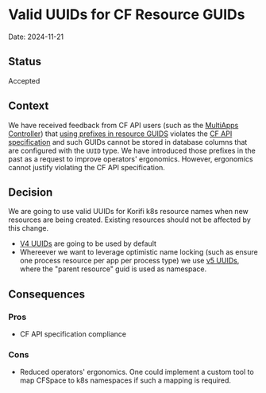 # Valid UUIDs for CF Resource GUIDs

Date: 2024-11-21

## Status

Accepted

## Context

We have received feedback from CF API users (such as the [MultiApps Controller](https://github.com/cloudfoundry/multiapps-controller)) that [using prefixes in resource GUIDS](./0012-resource-name-prefixes.md) violates the [CF API specification](https://v3-apidocs.cloudfoundry.org/version/3.181.0/index.html#api-resource) and such GUIDs cannot be stored in database columns that are configured with the `UUID` type. We have introduced those prefixes in the past as a request to improve operators' ergonomics. However, ergonomics cannot justify violating the CF API specification.

## Decision
We are going to use valid UUIDs for Korifi k8s resource names when new resources are being created. Existing resources should not be affected by this change.

* [V4 UUIDs](https://www.rfc-editor.org/rfc/rfc9562.html#name-uuid-version-4) are going to be used by default
* Whereever we want to leverage optimistic name locking (such as ensure one process resource per app per process type) we use [v5 UUIDs](https://www.rfc-editor.org/rfc/rfc9562.html#name-uuid-version-5), where the "parent resource" guid is used as namespace.

## Consequences

### Pros
* CF API specification compliance

### Cons
* Reduced operators' ergonomics. One could implement a custom tool to map CFSpace to k8s namespaces if such a mapping is required.

